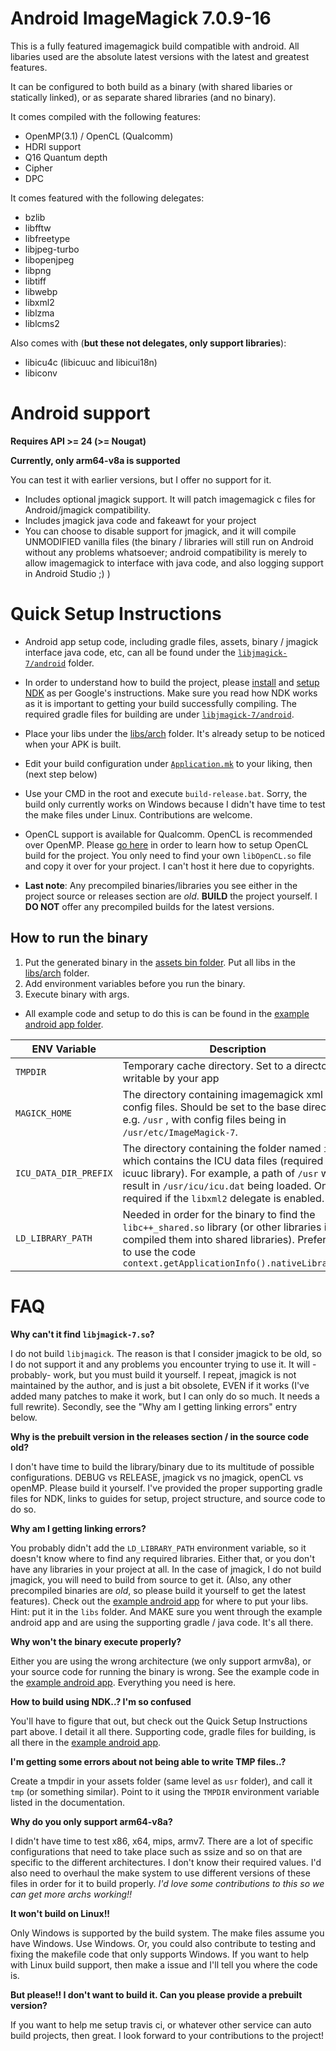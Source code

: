 
# Android ImageMagick 7.0.9-16
This is a fully featured imagemagick build compatible with android. All libaries used are the absolute latest versions with the latest and greatest features.

It can be configured to both build as a binary (with shared libaries or statically linked), or as separate shared libraries (and no binary).

It comes compiled with the following features:

- OpenMP(3.1) / OpenCL (Qualcomm)
- HDRI support
- Q16 Quantum depth
- Cipher
- DPC

It comes featured with the following delegates:

 - bzlib
 - libfftw
 - libfreetype
 - libjpeg-turbo
 - libopenjpeg
 - libpng
 - libtiff
 - libwebp
 - libxml2
 - liblzma
 - liblcms2

Also comes with (**but these not delegates, only support libraries**):
- libicu4c (libicuuc and libicui18n)
- libiconv

# Android support

**Requires API >= 24 (>= Nougat)**

**Currently, only arm64-v8a is supported**

You can test it with earlier versions, but I offer no support for it.

- Includes optional jmagick support. It will patch imagemagick c files for Android/jmagick compatibility.
- Includes jmagick java code and fakeawt for your project
- You can choose to disable support for jmagick, and it will compile UNMODIFIED vanilla files (the binary / libraries will still run on Android without any problems whatsoever; android compatibility is merely to allow imagemagick to interface with java code, and also logging support in Android Studio ;) )

# Quick Setup Instructions

- Android app setup code, including gradle files, assets, binary / jmagick interface java code, etc, can all be found under the [`libjmagick-7/android`](https://github.com/cherryleafroad/Android-ImageMagick7/tree/master/libjmagick-7/android) folder.
- In order to understand how to build the project, please [install](https://developer.android.com/studio/projects/install-ndk) and [setup NDK](https://developer.android.com/ndk/guides) as per Google's instructions. Make sure you read how NDK works as it is important to getting your build successfully compiling. The required gradle files for building are under [`libjmagick-7/android`](https://github.com/cherryleafroad/Android-ImageMagick7/tree/master/libjmagick-7/android).
- Place your libs under the [libs/arch](https://github.com/cherryleafroad/Android-ImageMagick7/tree/master/libjmagick-7/android/app/libs/arm64-v8a) folder. It's already setup to be noticed when your APK is built.
- Edit your build configuration under [`Application.mk`](https://github.com/cherryleafroad/Android-ImageMagick7/blob/master/Application.mk) to your liking, then (next step below)
- Use your CMD in the root and execute `build-release.bat`. Sorry, the build only currently works on Windows because I didn't have time to test the make files under Linux. Contributions are welcome.

- OpenCL support is available for Qualcomm. OpenCL is recommended over OpenMP. Please [go here](https://github.com/cherryleafroad/Android-ImageMagick7/tree/master/libopencl/qualcomm/lib) in order to learn how to setup OpenCL build for the project. You only need to find your own `libOpenCL.so` file and copy it over for your project. I can't host it here due to copyrights.

- **Last note**: Any precompiled binaries/libraries you see either in the project source or releases section are *old*. **BUILD** the project yourself. I **DO NOT** offer any precompiled builds for the latest versions.

## How to run the binary

1. Put the generated binary in the [assets bin folder](https://github.com/cherryleafroad/Android-ImageMagick7/tree/master/libjmagick-7/android/app/src/main/assets/usr/bin/arm64-v8a). Put all libs in the [libs/arch](https://github.com/cherryleafroad/Android-ImageMagick7/tree/master/libjmagick-7/android/app/libs/arm64-v8a) folder.
2. Add environment variables before you run the binary.
3. Execute binary with args.

- All example code and setup to do this is can be found in the [example android app folder](https://github.com/cherryleafroad/Android-ImageMagick7/tree/master/libjmagick-7/android).

| ENV Variable | Description | Example Value |
|--|--|--|
|`TMPDIR`|Temporary cache directory. Set to a directory writable by your app|`/data/data/com.myapp/files/TMP`|
|`MAGICK_HOME`|The directory containing imagemagick xml config files. Should be set to the base directory, e.g. `/usr` , with config files being in `/usr/etc/ImageMagick-7`.| `/data/data/com.myapp/files/usr`|
|`ICU_DATA_DIR_PREFIX`|The directory containing the folder named `icu` which contains the ICU data files (required by icuuc library). For example, a path of `/usr` will result in `/usr/icu/icu.dat` being loaded. Only required if the `libxml2` delegate is enabled.|`/data/data/com.myapp/files/usr`|
|`LD_LIBRARY_PATH`|Needed in order for the binary to find the `libc++_shared.so` library (or other libraries if you compiled them into shared libraries). Preferable to use the code `context.getApplicationInfo().nativeLibraryDir`|`/data/data/com.myapp/files/usr/lib/arm64-v8a`|

# FAQ

**Why can't it find `libjmagick-7.so`?**

I do not build `libjmagick`. The reason is that I consider jmagick to be old, so I do not support it and any problems you encounter trying to use it. It will -probably- work, but you must build it yourself. I repeat, jmagick is not maintained by the author, and is just a bit obsolete, EVEN if it works (I've added many patches to make it work, but I can only do so much. It needs a full rewrite). Secondly, see the "Why am I getting linking errors" entry below.

**Why is the prebuilt version in the releases section / in the source code old?**

I don't have time to build the library/binary due to its multitude of possible configurations. DEBUG vs RELEASE, jmagick vs no jmagick, openCL vs openMP. Please build it yourself. I've provided the proper supporting gradle files for NDK, links to guides for setup, project structure, and source code to do so.

**Why am I getting linking errors?**

You probably didn't add the `LD_LIBRARY_PATH` environment variable, so it doesn't know where to find any required libraries. Either that, or you don't have any libraries in your project at all. In the case of jmagick, I do not build jmagick, you will need to build from source to get it. (Also, any other precompiled binaries are *old*, so please build it yourself to get the latest features). Check out the [example android app](https://github.com/cherryleafroad/Android-ImageMagick7/tree/master/libjmagick-7/android) for where to put your libs. Hint: put it in the `libs` folder. And MAKE sure you went through the example android app and are using the supporting gradle / java code. It's all there.

**Why won't the binary execute properly?**

Either you are using the wrong architecture (we only support armv8a), or your source code for running the binary is wrong. See the example code in the [example android app](https://github.com/cherryleafroad/Android-ImageMagick7/tree/master/libjmagick-7/android). Everything you need is here.

**How to build using NDK..? I'm so confused**

You'll have to figure that out, but check out the Quick Setup Instructions part above. I detail it all there. Supporting code, gradle files for building, is all there in the [example android app](https://github.com/cherryleafroad/Android-ImageMagick7/tree/master/libjmagick-7/android).

**I'm getting some errors about not being able to write TMP files..?**

Create a tmpdir in your assets folder (same level as `usr` folder), and call it `tmp` (or something similar). Point to it using the `TMPDIR` environment variable listed in the documentation.

**Why do you only support arm64-v8a?**

I didn't have time to test x86, x64, mips, armv7. There are a lot of specific configurations that need to take place such as ssize and so on that are specific to the different architectures. I don't know their required values. I'd also need to overhaul the make system to use different versions of these files in order for it to build properly. *I'd love some contributions to this so we can get more archs working!!*

**It won't build on Linux!!**

Only Windows is supported by the build system. The make files assume you have Windows. Use Windows. Or, you could also contribute to testing and fixing the makefile code that only supports Windows. If you want to help with Linux build support, then make a issue and I'll tell you where the code is.

**But please!! I don't want to build it. Can you please provide a prebuilt version?**

If you want to help me setup travis ci, or whatever other service can auto build projects, then great. I look forward to your contributions to the project!
